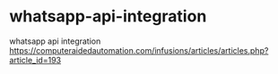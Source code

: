 # whatsapp-api-integration
whatsapp api integration
https://computeraidedautomation.com/infusions/articles/articles.php?article_id=193

